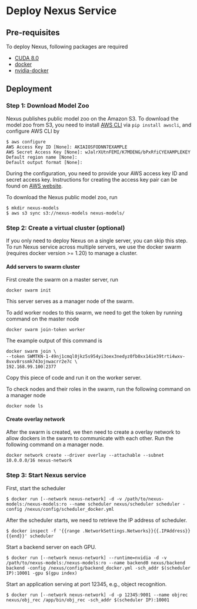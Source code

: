 Deploy Nexus Service
====================

Pre-requisites
--------------
To deploy Nexus, following packages are required
* [CUDA 8.0](https://developer.nvidia.com/cuda-80-ga2-download-archive)
* [docker](https://docs.docker.com/install/linux/docker-ce/ubuntu/)
* [nvidia-docker](https://github.com/NVIDIA/nvidia-docker)

Deployment
----------
### Step 1: Download Model Zoo
Nexus publishes public model zoo on the Amazon S3. To download the model zoo
from S3, you need to install [AWS CLI](https://aws.amazon.com/cli/) via
`pip install awscli`, and configure AWS CLI by
```
$ aws configure
AWS Access Key ID [None]: AKIAIOSFODNN7EXAMPLE
AWS Secret Access Key [None]: wJalrXUtnFEMI/K7MDENG/bPxRfiCYEXAMPLEKEY
Default region name [None]:
Default output format [None]:
```
During the configuration, you need to provide your AWS access key ID and
secret access key. Instructions for creating the access key pair can be found
on [AWS website](https://docs.aws.amazon.com/cli/latest/userguide/cli-chap-getting-started.html).

To download the Nexus public model zoo, run
```
$ mkdir nexus-models
$ aws s3 sync s3://nexus-models nexus-models/
```

### Step 2: Create a virtual cluster (optional)
If you only need to deploy Nexus on a single server, you can skip this step.
To run Nexus service across multiple servers, we use the docker swarm (requires
docker version >= 1.20) to manage a cluster.

#### Add servers to swarm cluster

First create the swarm on a master server, run
```
docker swarm init
```
This server serves as a manager node of the swarm.

To add worker nodes to this swarm, we need to get the token by running command
on the master node
```
docker swarm join-token worker
```
The example output of this command is
```
docker swarm join \
--token SWMTKN-1-49nj1cmql0jkz5s954yi3oex3nedyz0fb0xx14ie39trti4wxv-8vxv8rssmk743ojnwacrr2e7c \
192.168.99.100:2377
```
Copy this piece of code and run it on the worker server.

To check nodes and their roles in the swarm, run the following command on a manager node
```
docker node ls
```

#### Create overlay network

After the swarm is created, we then need to create a overlay network to allow
dockers in the swarm to communicate with each other. Run the following command on
a manager node.
```
docker network create --driver overlay --attachable --subnet 10.0.0.0/16 nexus-network
```

### Step 3: Start Nexus service
First, start the scheduler
```
$ docker run [--network nexus-network] -d -v /path/to/nexus-models:/nexus-models:ro --name scheduler nexus/scheduler scheduler -config /nexus/config/scheduler_docker.yml
```
After the scheduler starts, we need to retrieve the IP address of scheduler.
```
$ docker inspect -f '{{range .NetworkSettings.Networks}}{{.IPAddress}}{{end}}' scheduler
```
Start a backend server on each GPU.
```
$ docker run [--network nexus-network] --runtime=nvidia -d -v /path/to/nexus-models:/nexus-models:ro --name backend0 nexus/backend backend -config /nexus/config/backend_docker.yml -sch_addr $(scheduler IP):10001 -gpu $(gpu index)
```
Start an application serving at port 12345, e.g., object recognition.
```
$ docker run [--network nexus-network] -d -p 12345:9001 --name objrec nexus/obj_rec /app/bin/obj_rec -sch_addr $(scheduler IP):10001
```
